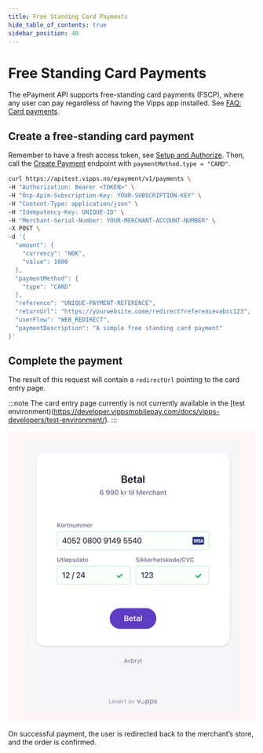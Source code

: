 ```yaml
---
title: Free Standing Card Payments
hide_table_of_contents: true
sidebar_position: 40
---
```




# Free Standing Card Payments

The ePayment API supports free-standing card payments (FSCP),
where any user can pay regardless of having the Vipps app installed.
See
[FAQ: Card payments](https://developer.vippsmobilepay.com/docs/vipps-developers/faqs/users-and-payments-faq/#card-payments).

## Create a free-standing card payment

Remember to have a fresh access token, see 
[Setup and Authorize](../quick-start.md#step-1---setup).
Then, call the [Create Payment][create-payment-endpoint] endpoint with `paymentMethod.type = "CARD"`.


```bash
curl https://apitest.vipps.no/epayment/v1/payments \
-H "Authorization: Bearer <TOKEN>" \
-H "Ocp-Apim-Subscription-Key: YOUR-SUBSCRIPTION-KEY" \
-H "Content-Type: application/json" \
-H "Idempotency-Key: UNIQUE-ID" \
-H "Merchant-Serial-Number: YOUR-MERCHANT-ACCOUNT-NUMBER" \
-X POST \
-d '{
  "amount": {
    "currency": "NOK",
    "value": 1000
  },
  "paymentMethod": {
    "type": "CARD"
  },
  "reference": "UNIQUE-PAYMENT-REFERENCE",
  "returnUrl": "https://yourwebsite.come/redirect?reference=abcc123",
  "userFlow": "WEB_REDIRECT",
  "paymentDescription": "A simple free standing card payment"
}'
```

## Complete the payment

The result of this request will contain a `redirectUrl` pointing to the card entry page.

:::note
The card entry page currently is not currently available in the
[test environment)(https://developer.vippsmobilepay.com/docs/vipps-developers/test-environment/).
:::

![Enter card details](../images/vipps-ecom-pay-by-card-step2.png)

On successful payment, the user is redirected back to the merchant’s store, and the order is confirmed.

[create-payment-endpoint]: https://developer.vippsmobilepay.com/api/epayment#tag/CreatePayments/operation/createPayment
